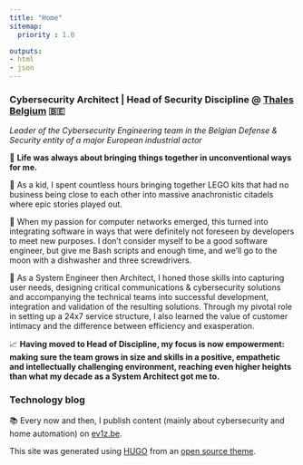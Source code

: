 ```yaml
---
title: "Home"
sitemap:
  priority : 1.0

outputs:
- html
- json
---
```


### Cybersecurity Architect | Head of Security Discipline @ [Thales Belgium](https://www.thalesgroup.com/en/countries/europe/thales-belgium) 🇧🇪

_Leader of the Cybersecurity Engineering team in the Belgian Defense & Security entity of a major European industrial actor_

🧩 **Life was always about bringing things together in unconventional ways for me.**

🏰 As a kid, I spent countless hours bringing together LEGO kits that had no business being close to each other into massive anachronistic citadels where epic stories played out. 

🚀 When my passion for computer networks emerged, this turned into integrating software in ways that were definitely not foreseen by developers to meet new purposes. I don’t consider myself to be a good software engineer, but give me Bash scripts and enough time, and we’ll go to the moon with a dishwasher and three screwdrivers. 

📡 As a System Engineer then Architect, I honed those skills into capturing user needs, designing critical communications & cybersecurity solutions and accompanying the technical teams into successful development, integration and validation of the resulting solutions. Through my pivotal role in setting up a 24x7 service structure, I also learned the value of customer intimacy and the difference between efficiency and exasperation. 

📈 **Having moved to Head of Discipline, my focus is now empowerment: making sure the team grows in size and skills in a positive, empathetic and intellectually challenging environment, reaching even higher heights than what my decade as a System Architect got me to.**

### Technology blog
📚 Every now and then, I publish content (mainly about cybersecurity and home automation) on [ev1z.be](https://ev1z.be/).

This site was generated using [HUGO](https://gohugo.io/) from an [open source theme](https://github.com/eddiewebb/hugo-resume).